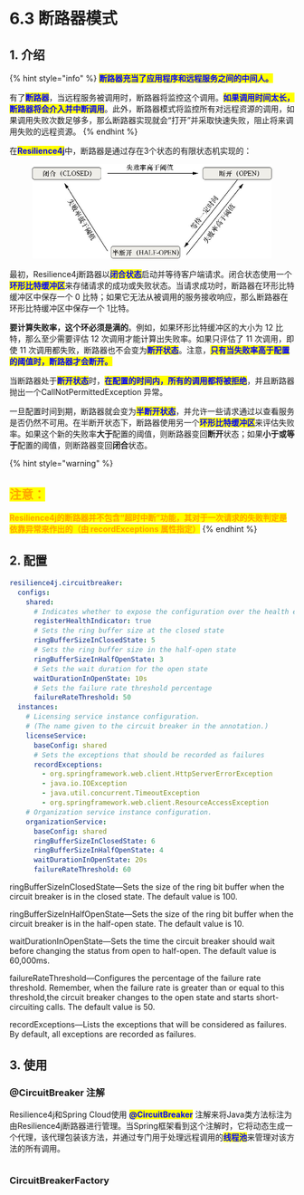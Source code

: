 # 6.3 断路器模式

## **1. 介绍**

{% hint style="info" %}
<mark style="color:blue;">**断路器充当了应用程序和远程服务之间的中间人。**</mark>

有了<mark style="color:blue;">**断路器**</mark>，当远程服务被调用时，断路器将监控这个调用。<mark style="color:blue;">**如果调用时间太长，断路器将会介入并中断调用**</mark>。此外，断路器模式将监控所有对远程资源的调用，如果调用失败次数足够多，那么断路器实现就会“打开”并采取快速失败，阻止将来调用失败的远程资源。
{% endhint %}

在<mark style="color:blue;">**Resilience4j**</mark>中，断路器是通过存在3个状态的有限状态机实现的：

<figure><img src="../../.gitbook/assets/epub_44258183_95.jpg" alt=""><figcaption></figcaption></figure>

最初，Resilience4j断路器以<mark style="color:blue;">**闭合状态**</mark>启动并等待客户端请求。闭合状态使用一个<mark style="color:blue;">**环形比特缓冲区**</mark>来存储请求的成功或失败状态。当请求成功时，断路器在环形比特缓冲区中保存一个 0 比特；如果它无法从被调用的服务接收响应，那么断路器在环形比特缓冲区中保存一个 1比特。

**要计算失败率，这个环必须是满的**。例如，如果环形比特缓冲区的大小为 12 比特，那么至少需要评估 12 次调用才能计算出失败率。如果只评估了 11 次调用，即使 11 次调用都失败，断路器也不会变为<mark style="color:blue;">**断开状态**</mark>。注意，<mark style="color:blue;">**只有当失败率高于配置的阈值时，断路器才会断开。**</mark>

当断路器处于<mark style="color:blue;">**断开状态**</mark>时，<mark style="color:blue;">**在配置的时间内，所有的调用都将被拒绝**</mark>，并且断路器抛出一个CallNotPermittedException 异常。

一旦配置时间到期，断路器就会变为<mark style="color:blue;">**半断开状态**</mark>，并允许一些请求通过以查看服务是否仍然不可用。在半断开状态下，断路器使用另一个<mark style="color:blue;">**环形比特缓冲区**</mark>来评估失败率。如果这个新的失败率**大于**配置的阈值，则断路器变回**断开**状态；如果**小于或等于**配置的阈值，则断路器变回**闭合**状态。

{% hint style="warning" %}
## <mark style="color:orange;">注意：</mark>

<mark style="color:orange;">**Resilience4j的断路器并不包含“超时中断”功能，其对于一次请求的失败判定是依靠异常来作出的（由 recordExceptions 属性指定）**</mark>
{% endhint %}

## 2. 配置

```yaml
resilience4j.circuitbreaker:
  configs:
    shared:
      # Indicates whether to expose the configuration over the health endpoint
      registerHealthIndicator: true
      # Sets the ring buffer size at the closed state
      ringBufferSizeInClosedState: 5
      # Sets the ring buffer size in the half-open state
      ringBufferSizeInHalfOpenState: 3
      # Sets the wait duration for the open state
      waitDurationInOpenState: 10s
      # Sets the failure rate threshold percentage
      failureRateThreshold: 50
  instances:
    # Licensing service instance configuration.
    # (The name given to the circuit breaker in the annotation.)
    licenseService:
      baseConfig: shared
      # Sets the exceptions that should be recorded as failures
      recordExceptions:
        - org.springframework.web.client.HttpServerErrorException
        - java.io.IOException
        - java.util.concurrent.TimeoutException
        - org.springframework.web.client.ResourceAccessException
    # Organization service instance configuration.
    organizationService:
      baseConfig: shared
      ringBufferSizeInClosedState: 6
      ringBufferSizeInHalfOpenState: 4
      waitDurationInOpenState: 20s
      failureRateThreshold: 60
```

ringBufferSizeInClosedState—Sets the size of the ring bit buffer when the circuit breaker is in the closed state. The default value is 100.

ringBufferSizeInHalfOpenState—Sets the size of the ring bit buffer when the circuit breaker is in the half-open state. The default value is 10.

waitDurationInOpenState—Sets the time the circuit breaker should wait before changing the status from open to half-open. The default value is 60,000ms.

failureRateThreshold—Configures the percentage of the failure rate threshold. Remember, when the failure rate is greater than or equal to this threshold,the circuit breaker changes to the open state and starts short-circuiting calls. The default value is 50.

recordExceptions—Lists the exceptions that will be considered as failures. By default, all exceptions are recorded as failures.

## 3. 使用

### @CircuitBreaker 注解

Resilience4j和Spring Cloud使用 <mark style="color:blue;">**@CircuitBreaker**</mark> 注解来将Java类方法标注为由Resilience4j断路器进行管理。当Spring框架看到这个注解时，它将动态生成一个代理，该代理包装该方法，并通过专门用于处理远程调用的<mark style="color:blue;">**线程池**</mark>来管理对该方法的所有调用。

```java
```

### CircuitBreakerFactory

